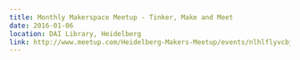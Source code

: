 ```yaml
---
title: Monthly Makerspace Meetup - Tinker, Make and Meet
date: 2016-01-06
location: DAI Library, Heidelberg
link: http://www.meetup.com/Heidelberg-Makers-Meetup/events/nlhlflyvcbjb/
---
```


